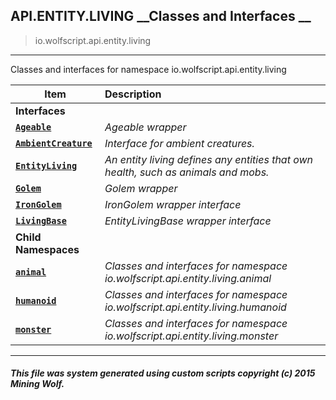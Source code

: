 ## API.ENTITY.LIVING __Classes and Interfaces __

>io.wolfscript.api.entity.living

---

Classes and interfaces for namespace io.wolfscript.api.entity.living

Item | Description   
--- | :--- 
__Interfaces__|
__[`Ageable`](Ageable.md)__ | _Ageable wrapper_ 
__[`AmbientCreature`](AmbientCreature.md)__ | _Interface for ambient creatures._ 
__[`EntityLiving`](EntityLiving.md)__ | _An entity living defines any entities that own health, such as animals and mobs._ 
__[`Golem`](Golem.md)__ | _Golem wrapper_ 
__[`IronGolem`](IronGolem.md)__ | _IronGolem wrapper interface_ 
__[`LivingBase`](LivingBase.md)__ | _EntityLivingBase wrapper interface_ 
__Child Namespaces__|
__[`animal`](animal/0.md)__ | _Classes and interfaces for namespace io.wolfscript.api.entity.living.animal_ 
__[`humanoid`](humanoid/0.md)__ | _Classes and interfaces for namespace io.wolfscript.api.entity.living.humanoid_ 
__[`monster`](monster/0.md)__ | _Classes and interfaces for namespace io.wolfscript.api.entity.living.monster_ 



---



##### This file was system generated using custom scripts copyright (c) 2015 Mining Wolf.
	

